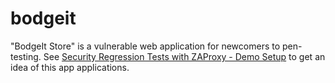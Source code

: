 # bodgeit
"BodgeIt Store" is a vulnerable web application for newcomers to pen-testing. 
See [Security Regression Tests with ZAProxy - Demo Setup](https://github.com/zaproxy/zaproxy/wiki/RegTestsDemo) to get an idea of this app applications.
